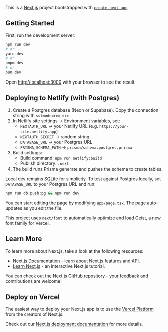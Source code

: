 This is a [Next.js](https://nextjs.org) project bootstrapped with [`create-next-app`](https://nextjs.org/docs/app/api-reference/cli/create-next-app).

## Getting Started

First, run the development server:

```bash
npm run dev
# or
yarn dev
# or
pnpm dev
# or
bun dev
```

Open [http://localhost:3000](http://localhost:3000) with your browser to see the result.

## Deploying to Netlify (with Postgres)

1. Create a Postgres database (Neon or Supabase). Copy the connection string with `sslmode=require`.
2. In Netlify site settings → Environment variables, set:
   - `NEXTAUTH_URL` → your Netlify URL (e.g. `https://your-site.netlify.app`)
   - `NEXTAUTH_SECRET` → random string
   - `DATABASE_URL` → your Postgres URL
   - `PRISMA_SCHEMA_PATH` → `prisma/schema.postgres.prisma`
3. Build settings:
   - Build command: `npm run netlify:build`
   - Publish directory: `.next`
4. The build runs Prisma generate and pushes the schema to create tables.

Local dev remains SQLite for simplicity. To test against Postgres locally, set `DATABASE_URL` to your Postgres URL and run:

```bash
npm run db:push:pg && npm run dev
```

You can start editing the page by modifying `app/page.tsx`. The page auto-updates as you edit the file.

This project uses [`next/font`](https://nextjs.org/docs/app/building-your-application/optimizing/fonts) to automatically optimize and load [Geist](https://vercel.com/font), a new font family for Vercel.

## Learn More

To learn more about Next.js, take a look at the following resources:

- [Next.js Documentation](https://nextjs.org/docs) - learn about Next.js features and API.
- [Learn Next.js](https://nextjs.org/learn) - an interactive Next.js tutorial.

You can check out [the Next.js GitHub repository](https://github.com/vercel/next.js) - your feedback and contributions are welcome!

## Deploy on Vercel

The easiest way to deploy your Next.js app is to use the [Vercel Platform](https://vercel.com/new?utm_medium=default-template&filter=next.js&utm_source=create-next-app&utm_campaign=create-next-app-readme) from the creators of Next.js.

Check out our [Next.js deployment documentation](https://nextjs.org/docs/app/building-your-application/deploying) for more details.
